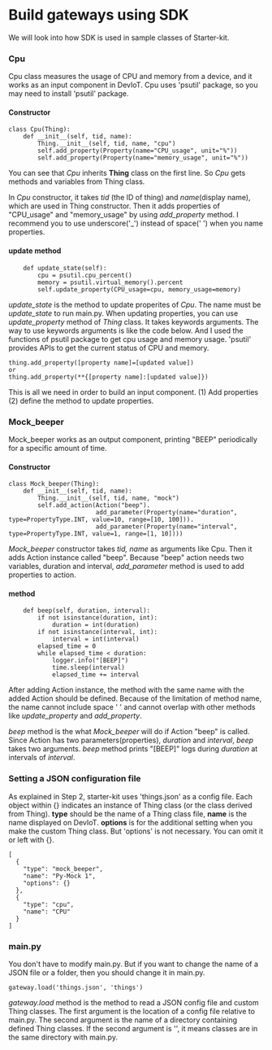 # Build gateways using SDK
We will look into how SDK is used in sample classes of Starter-kit.

### Cpu
Cpu class measures the usage of CPU and memory from a device, and it works as an input component in DevIoT. Cpu uses 'psutil' package, so you may need to install 'psutil' package.

#### Constructor
```
class Cpu(Thing):
    def __init__(self, tid, name):
        Thing.__init__(self, tid, name, "cpu")
        self.add_property(Property(name="CPU_usage", unit="%"))
        self.add_property(Property(name="memory_usage", unit="%"))
```
You can see that *Cpu* inherits **Thing** class on the first line. So *Cpu* gets methods and variables from Thing class.

In *Cpu* constructor, it takes *tid* (the ID of thing) and *name*(display name), which are used in Thing constructor. Then it adds properties of "CPU_usage" and "memory_usage" by using *add_property* method. I recommend you to use underscore('_') instead of space(' ') when you name properties.

#### update method
```
    def update_state(self):
        cpu = psutil.cpu_percent()
        memory = psutil.virtual_memory().percent
        self.update_property(CPU_usage=cpu, memory_usage=memory)
```
*update_state* is the method to update properites of *Cpu*. The name must be *update_state* to run main.py. When updating properties, you can use *update_property* method of *Thing* class. It takes keywords arguments. The way to use keywords arguments is like the code below. And I used the functions of psutil package to get cpu usage and memory usage. 'psutil' provides APIs to get the current status of CPU and memory.
```
thing.add_property([property name]=[updated value])
or
thing.add_property(**{[property name]:[updated value]})
```

This is all we need in order to build an input component. (1) Add properties (2) define the method to update properties.


### Mock_beeper
Mock_beeper works as an output component, printing "BEEP" periodically for a specific amount of time. 

#### Constructor
```
class Mock_beeper(Thing):
    def __init__(self, tid, name):
        Thing.__init__(self, tid, name, "mock")
        self.add_action(Action("beep").
                        add_parameter(Property(name="duration", type=PropertyType.INT, value=10, range=[10, 100])).
                        add_parameter(Property(name="interval", type=PropertyType.INT, value=1, range=[1, 10])))
```
*Mock_beeper* constructor takes *tid, name* as arguments like Cpu. Then it adds Action instance called "beep". Because "beep" action needs two variables, duration and interval, *add_parameter* method is used to add properties to action.

#### method
```
    def beep(self, duration, interval):
        if not isinstance(duration, int):
            duration = int(duration)
        if not isinstance(interval, int):
            interval = int(interval)
        elapsed_time = 0
        while elapsed_time < duration:
            logger.info("[BEEP]")
            time.sleep(interval)
            elapsed_time += interval
```

After adding Action instance, the method with the same name with the added Action should be defined. Because of the limitation of method name, the name cannot include space ' ' and cannot overlap with other methods like *update_property* and *add_property*.

*beep* method is the what *Mock_beeper* will do if Action "beep" is called. Since Action has two parameters(properties), *duration* and *interval*, *beep* takes two arguments. *beep* method prints "[BEEP]" logs during *duration* at intervals of *interval*.


### Setting a JSON configuration file
As explained in Step 2, starter-kit uses 'things.json' as a config file. Each object within {} indicates an instance of Thing class (or the class derived from Thing). **type** should be the name of a Thing class file, **name** is the name displayed on DevIoT. **options** is for the additional setting when you make the custom Thing class. But 'options' is not necessary. You can omit it or left with {}. 
```
[
  {
    "type": "mock_beeper",
    "name": "Py-Mock 1",
    "options": {}
  },
  {
    "type": "cpu",
    "name": "CPU"
  }
]
```

### main.py
You don't have to modify main.py. But if you want to change the name of a JSON file or a folder, then you should change it in main.py.
```
gateway.load('things.json', 'things')
```
*gateway.load* method is the method to read a JSON config file and custom Thing classes. The first argument is the location of a config file relative to main.py. The second argument is the name of a directory containing defined Thing classes. If the second argument is '', it means classes are in the same directory with main.py.
